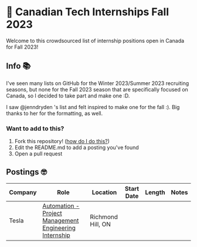 # 👋 Canadian Tech Internships Fall 2023
Welcome to this crowdsourced list of internship positions open in Canada for Fall 2023!

## Info 📚

I've seen many lists on GitHub for the Winter 2023/Summer 2023 recruiting seasons, but none for the Fall 2023 season that are specifically focused on Canada, so I decided to take part and make one :D.

I saw @jenndryden 's list and felt inspired to make one for the fall :). Big thanks to her for the formatting, as well.

### Want to add to this?
1. Fork this repository! ([how do I do this?](https://docs.github.com/en/get-started/quickstart/fork-a-repo))
2. Edit the README.md to add a posting you've found
3. Open a pull request

## Postings 🤓 
| Company | Role | Location | Start Date | Length | Notes                                                                                                     |
| ------------------------- | --------------------------------------------------------------------------------------------------------------------------------------------------------------------------------------------------------------------------------------------------- | ------------------------------------------------------------------------------------------------------------ | -------------- | -------------- | --------------------------------------------------------------------------------------------------------- |
| Tesla | [Automation - Project Management Engineering Internship](https://www.tesla.com/en_CA/careers/search/job/-tesla-toronto-automation-project-management-engineering-internship-fall-2023-173128) | Richmond Hill, ON | | |                                                                  
